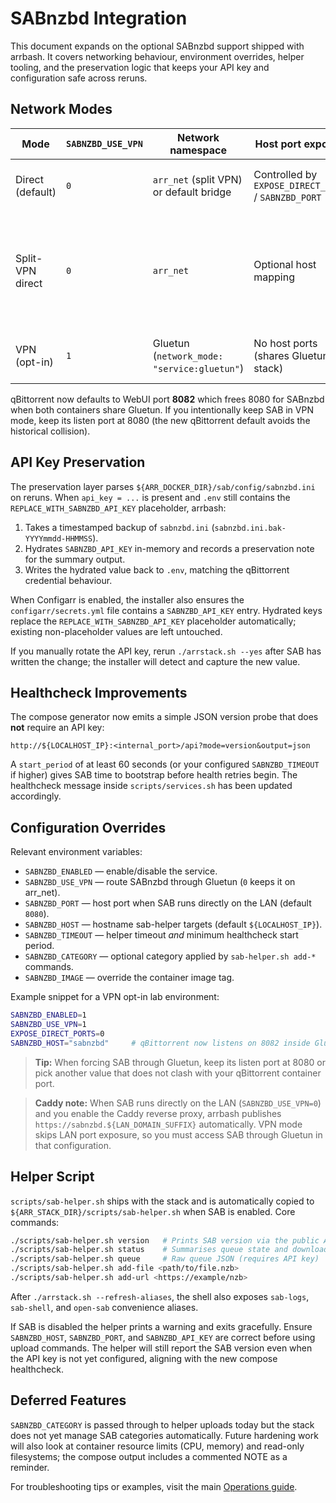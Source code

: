 # SABnzbd Integration

This document expands on the optional SABnzbd support shipped with arrbash. It covers
networking behaviour, environment overrides, helper tooling, and the preservation
logic that keeps your API key and configuration safe across reruns.

## Network Modes

| Mode | `SABNZBD_USE_VPN` | Network namespace | Host port exposure | Notes |
| ---- | ----------------- | ----------------- | ------------------ | ----- |
| Direct (default) | `0` | `arr_net` (split VPN) or default bridge | Controlled by `EXPOSE_DIRECT_PORTS` / `SABNZBD_PORT` | Keeps SAB reachable by the *Arr containers. |
| Split-VPN direct | `0` | `arr_net` | Optional host mapping | Matches downloader connectivity expected by Sonarr/Radarr while qBittorrent remains tunneled. |
| VPN (opt-in) | `1` | Gluetun (`network_mode: "service:gluetun"`) | No host ports (shares Gluetun stack) | Use only when SAB must egress via the VPN. |

qBittorrent now defaults to WebUI port **8082** which frees 8080 for SABnzbd when
both containers share Gluetun. If you intentionally keep SAB in VPN mode, keep
its listen port at 8080 (the new qBittorrent default avoids the historical
collision).

## API Key Preservation

The preservation layer parses `${ARR_DOCKER_DIR}/sab/config/sabnzbd.ini` on reruns.
When `api_key = ...` is present and `.env` still contains the
`REPLACE_WITH_SABNZBD_API_KEY` placeholder, arrbash:

1. Takes a timestamped backup of `sabnzbd.ini` (`sabnzbd.ini.bak-YYYYmmdd-HHMMSS`).
2. Hydrates `SABNZBD_API_KEY` in-memory and records a preservation note for the
   summary output.
3. Writes the hydrated value back to `.env`, matching the qBittorrent credential
   behaviour.

When Configarr is enabled, the installer also ensures the `configarr/secrets.yml`
file contains a `SABNZBD_API_KEY` entry. Hydrated keys replace the
`REPLACE_WITH_SABNZBD_API_KEY` placeholder automatically; existing non-placeholder
values are left untouched.

If you manually rotate the API key, rerun `./arrstack.sh --yes` after SAB has
written the change; the installer will detect and capture the new value.

## Healthcheck Improvements

The compose generator now emits a simple JSON version probe that does **not**
require an API key:

```
http://${LOCALHOST_IP}:<internal_port>/api?mode=version&output=json
```

A `start_period` of at least 60 seconds (or your configured `SABNZBD_TIMEOUT` if
higher) gives SAB time to bootstrap before health retries begin. The healthcheck
message inside `scripts/services.sh` has been updated accordingly.

## Configuration Overrides

Relevant environment variables:

- `SABNZBD_ENABLED` — enable/disable the service.
- `SABNZBD_USE_VPN` — route SABnzbd through Gluetun (`0` keeps it on arr_net).
- `SABNZBD_PORT` — host port when SAB runs directly on the LAN (default `8080`).
- `SABNZBD_HOST` — hostname sab-helper targets (default `${LOCALHOST_IP}`).
- `SABNZBD_TIMEOUT` — helper timeout *and* minimum healthcheck start period.
- `SABNZBD_CATEGORY` — optional category applied by `sab-helper.sh add-*` commands.
- `SABNZBD_IMAGE` — override the container image tag.

Example snippet for a VPN opt-in lab environment:

```bash
SABNZBD_ENABLED=1
SABNZBD_USE_VPN=1
EXPOSE_DIRECT_PORTS=0
SABNZBD_HOST="sabnzbd"     # qBittorrent now listens on 8082 inside Gluetun
```

> **Tip:** When forcing SAB through Gluetun, keep its listen port at 8080 or pick
> another value that does not clash with your qBittorrent container port.

> **Caddy note:** When SAB runs directly on the LAN (`SABNZBD_USE_VPN=0`) and
> you enable the Caddy reverse proxy, arrbash publishes
> `https://sabnzbd.${LAN_DOMAIN_SUFFIX}` automatically. VPN mode skips LAN port
> exposure, so you must access SAB through Gluetun in that configuration.

## Helper Script

`scripts/sab-helper.sh` ships with the stack and is automatically copied to
`${ARR_STACK_DIR}/scripts/sab-helper.sh` when SAB is enabled. Core commands:

```bash
./scripts/sab-helper.sh version   # Prints SAB version via the public API endpoint
./scripts/sab-helper.sh status    # Summarises queue state and download speed
./scripts/sab-helper.sh queue     # Raw queue JSON (requires API key)
./scripts/sab-helper.sh add-file <path/to/file.nzb>
./scripts/sab-helper.sh add-url <https://example/nzb>
```

After `./arrstack.sh --refresh-aliases`, the shell also exposes `sab-logs`,
`sab-shell`, and `open-sab` convenience aliases.

If SAB is disabled the helper prints a warning and exits gracefully. Ensure
`SABNZBD_HOST`, `SABNZBD_PORT`, and `SABNZBD_API_KEY` are correct before using upload commands.
The helper will still report the SAB version even when the API key is not yet
configured, aligning with the new compose healthcheck.

## Deferred Features

`SABNZBD_CATEGORY` is passed through to helper uploads today but the stack does
not yet manage SAB categories automatically. Future hardening work will also look
at container resource limits (CPU, memory) and read-only filesystems; the compose
output includes a commented NOTE as a reminder.

For troubleshooting tips or examples, visit the main [Operations guide](operations.md).
